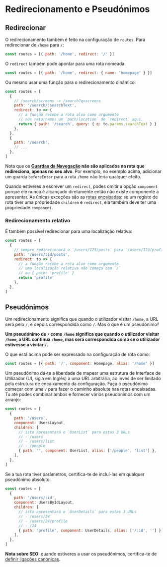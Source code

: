 # Redirecionamento e Pseudónimos

<VueSchoolLink
  href="https://vueschool.io/lessons/vue-router-4-redirect-and-alias"
  title="Aprenda como usar o redirecionamento e pseudónimos"
/>

## Redirecionar

O redirecionamento também é feito na configuração de `routes`. Para redirecionar de `/home` para `/`:

```js
const routes = [{ path: '/home', redirect: '/' }]
```

O `redirect` também pode apontar para uma rota nomeada:

```js
const routes = [{ path: '/home', redirect: { name: 'homepage' } }]
```

Ou mesmo usar uma função para o redirecionamento dinâmico:

```js
const routes = [
  {
    // /search/screens -> /search?q=screens
    path: '/search/:searchText',
    redirect: to => {
      // a função recebe a rota alvo como argumento
      // nós retornamos um `path/location` de `redirect` aqui.
      return { path: '/search', query: { q: to.params.searchText } }
    },
  },
  {
    path: '/search',
    // ...
  },
]
```

Nota que os **[Guardas da Navegação](../advanced/navigation-guards.md) não são aplicados na rota que redireciona, apenas no seu alvo**. Por exemplo, no exemplo acima, adicionar um guarda `beforeEnter` para a rota `/home` não teria qualquer efeito.

Quando estiveres a escrever um `redirect`, podes omitir a opção `component` porque ele nunca é alcançado diretamente então não existe componente a apresentar. As únicas exceções são as [rotas encaixadas](./nested-routes.md): se um registo de rota tiver uma propriedade `children` e `redirect`, ela também deve ter uma propriedade `component`.

### Redirecionamento relativo

É também possível redirecionar para uma localização relativa:

```js
const routes = [
  {
    // sempre redirecionará o `/users/123/posts` para `/users/123/profile`
    path: '/users/:id/posts',
    redirect: to => {
      // a função recebe a rota alvo como argumento
      // uma localização relativa não começa com `/`
      // ou { path: 'profile' }
      return 'profile'
    },
  },
]
```

## Pseudónimos

Um redirecionamento significa que quando o utilizador visitar `/home`, a URL será pelo `/`, e depois correspondida como `/`. Mas o que é um pseudónimo?

**Um pseudónimo de `/` como `/home` significa que quando o utilizador visitar `/home`, a URL continua `/home`, mas será correspondida como se o utilizador estivesse a visitar `/`.**

O que está acima pode ser expressado na configuração de rota como:

```js
const routes = [{ path: '/', component: Homepage, alias: '/home' }]
```

Um pseudónimo dá-te a liberdade de mapear uma estrutura de Interface de Utilizador (UI, sigla em Inglês) à uma URL arbitrária, ao invés de ser limitado pela estrutura de encaixamento da configuração. Faça o pseudónimo começar com uma `/` para fazer o caminho absolute nas rotas encaixadas. Tu até podes combinar ambos e fornecer vários pseudónimos com um arranjo:

```js
const routes = [
  {
    path: '/users',
    component: UsersLayout,
    children: [
      // isto apresentará o `UserList` para estas 3 URLs
      // - /users
      // - /users/list
      // - /people
      { path: '', component: UserList, alias: ['/people', 'list'] },
    ],
  },
]
```

Se a tua rota tiver parâmetros, certifica-te de incluí-las em qualquer pseudónimo absoluto:

```js
const routes = [
  {
    path: '/users/:id',
    component: UsersByIdLayout,
    children: [
      // isto apresentará o `UserDetails` para estas 3 URLs
      // - /users/24
      // - /users/24/profile
      // - /24
      { path: 'profile', component: UserDetails, alias: ['/:id', ''] },
    ],
  },
]
```

**Nota sobre SEO**: quando estiveres a usar os pseudónimos, certifica-te de [definir ligações canónicas](https://support.google.com/webmasters/answer/139066?hl=en).
